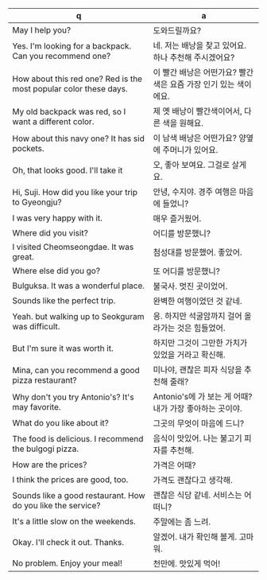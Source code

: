 q | a
---|---
May I help you?								| 도와드릴까요?
Yes. I'm looking for a backpack. Can you recommend one?			| 네. 저는 배낭을 찾고 있어요. 하나 추천해 주시겠어요?
How about this red one? Red is the most popular color these days.	| 이 빨간 배낭은 어떤가요? 빨간색은 요즘 가장 인기 있는 색이에요.
My old backpack was red, so I want a different color.			| 제 옛 배낭이 빨간색이어서, 다른 색을 원해요.
How about this navy one? It has sid pockets.				| 이 남색 배낭은 어떤가요? 양옆에 주머니가 있어요.
Oh, that looks good. I'll take it					| 오, 좋아 보여요. 그걸로 살게요.
Hi, Suji. How did you like your trip to Gyeongju?			| 안녕, 수지야. 경주 여행은 마음에 들었니?
I was very happy with it.						| 매우 즐거웠어.
Where did you visit?							| 어디를 방문했니?
I visited Cheomseongdae. It was great.					| 첨성대를 방문했어. 좋았어.
Where else did you go?							| 또 어디를 방문했니?
Bulguksa. It was a wonderful place.					| 불국사. 멋진 곳이었어.
Sounds like the perfect trip.						| 완벽한 여행이었던 것 같네. 
Yeah. but walking up to Seokguram was difficult.			| 응. 하지만 석굴암까지 걸어 올라가는 것은 힘들었어.
But I'm sure it was worth it.						| 하지만 그것이 그만한 가치가 있었을 거라고 확신해.
Mina, can you recommend a good pizza restaurant?			| 미나야, 괜찮은 피자 식당을 추천해 줄래?
Why don't you try Antonio's? It's may favorite.				| Antonio's에 가 보는 게 어때? 내가 가장 좋아하는 곳이야.
What do you like about it?						| 그곳의 무엇이 마음에 드니?
The food is delicious. I recommend the bulgogi pizza.			| 음식이 맛있어. 나는 불고기 피자를 추천해.
How are the prices?							| 가격은 어때?
I think the prices are good, too.					| 가격도 괜찮다고 생각해.
Sounds like a good restaurant. How do you like the service?		| 괜찮은 식당 같네. 서비스는 어떠니?
It's a little slow on the weekends.					| 주말에는 좀 느려.
Okay. I'll check it out. Thanks.					| 알겠어. 내가 확인해 볼게. 고마워.
No problem. Enjoy your meal!						| 천만에. 맛있게 먹어!
